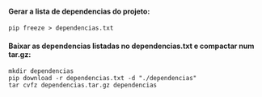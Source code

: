 #### Gerar a lista de dependencias do projeto:

```
pip freeze > dependencias.txt
```

#### Baixar as dependencias listadas no dependencias.txt e compactar num tar.gz:

```
mkdir dependencias
pip download -r dependencias.txt -d "./dependencias"
tar cvfz dependencias.tar.gz dependencias
```
